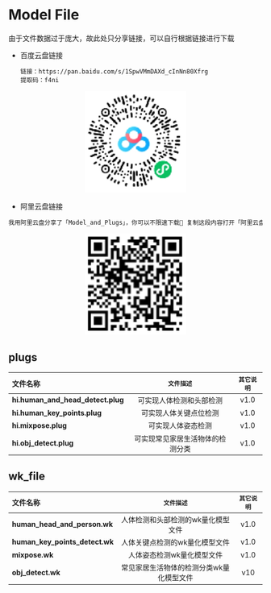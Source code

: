 # Model File

由于文件数据过于庞大，故此处只分享链接，可以自行根据链接进行下载

* 百度云盘链接

  ```html
  链接：https://pan.baidu.com/s/1SpwVMmDAXd_cInNn80Xfrg 
  提取码：f4ni
  ```

  

<div align="center">
    <img src="../.github/media/baidu_share_code.png" width="200">
</div>



* 阿里云盘链接

```html
我用阿里云盘分享了「Model_and_Plugs」，你可以不限速下载🚀 复制这段内容打开「阿里云盘」App 即可获取 链接：https://www.aliyundrive.com/s/5R6mzV9Dpp4
```



<div align="center">
    <img src="../.github/media/ali_share_code.png" width="200">
</div>





## plugs



| **文件名称**                      |            `文件描述`            | `其它说明` |
| :-------------------------------- | :------------------------------: | :--------: |
| **hi.human_and_head_detect.plug** |     可实现人体检测和头部检测     |    v1.0    |
| **hi.human_key_points.plug**      |      可实现人体关键点位检测      |    v1.0    |
| **hi.mixpose.plug**               |        可实现人体姿态检测        |    v1.0    |
| **hi.obj_detect.plug**            | 可实现常见家居生活物体的检测分类 |    v1.0    |


## 



## wk_file

| **文件名称**                   |                `文件描述`                | `其它说明` |
| :----------------------------- | :--------------------------------------: | :--------: |
| **human_head_and_person.wk**   |    人体检测和头部检测的wk量化模型文件    |    v1.0    |
| **human_key_points_detect.wk** |      人体关键点检测的wk量化模型文件      |    v1.0    |
| **mixpose.wk**                 |        人体姿态检测wk量化模型文件        |    v1.0    |
| **obj_detect.wk**              | 常见家居生活物体的检测分类wk量化模型文件 |    v10     |


## 

